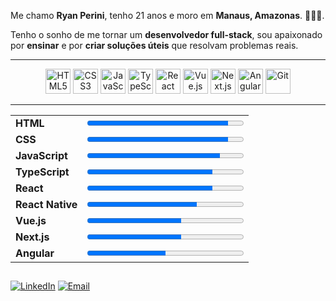 Me chamo **Ryan Perini**, tenho 21 anos e moro em **Manaus, Amazonas**. 🌳🏹🌴.

Tenho o sonho de me tornar um **desenvolvedor full-stack**, sou apaixonado por **ensinar** e por **criar soluções úteis** que resolvam problemas reais.

---

<div align="center">
  <img src="https://cdn.jsdelivr.net/gh/devicons/devicon/icons/html5/html5-original.svg" alt="HTML5" width="40" height="40"/>
  <img src="https://cdn.jsdelivr.net/gh/devicons/devicon/icons/css3/css3-original.svg" alt="CSS3" width="40" height="40"/>
  <img src="https://cdn.jsdelivr.net/gh/devicons/devicon/icons/javascript/javascript-original.svg" alt="JavaScript" width="40" height="40"/>
  <img src="https://cdn.jsdelivr.net/gh/devicons/devicon/icons/typescript/typescript-original.svg" alt="TypeScript" width="40" height="40"/>
  <img src="https://cdn.jsdelivr.net/gh/devicons/devicon/icons/react/react-original.svg" alt="React" width="40" height="40"/>

  <img src="https://cdn.jsdelivr.net/gh/devicons/devicon/icons/vuejs/vuejs-original.svg" alt="Vue.js" width="40" height="40"/>
  <img src="https://cdn.jsdelivr.net/gh/devicons/devicon/icons/nextjs/nextjs-original.svg" alt="Next.js" width="40" height="40"/>
  <img src="https://cdn.jsdelivr.net/gh/devicons/devicon/icons/angularjs/angularjs-original.svg" alt="Angular" width="40" height="40"/>
  <img src="https://skillicons.dev/icons?i=git" alt="Git" width="40" />
</div>

---

<table>
  <tr>
    <td><strong>HTML</strong></td>
    <td>
      <progress value="90" max="100" style="width: 250px;">90%</progress>
    </td>
  </tr>
  <tr>
    <td><strong>CSS</strong></td>
    <td>
      <progress value="90" max="100" style="width: 250px;">90%</progress>
    </td>
  </tr>
  <tr>
    <td><strong>JavaScript</strong></td>
    <td>
      <progress value="85" max="100" style="width: 250px;">85%</progress>
    </td>
  </tr>
  <tr>
    <td><strong>TypeScript</strong></td>
    <td>
      <progress value="80" max="100" style="width: 250px;">80%</progress>
    </td>
  </tr>
  <tr>
    <td><strong>React</strong></td>
    <td>
      <progress value="80" max="100" style="width: 250px;">80%</progress>
    </td>
  </tr>
  <tr>
    <td><strong>React Native</strong></td>
    <td>
      <progress value="70" max="100" style="width: 250px;">70%</progress>
    </td>
  </tr>
  <tr>
    <td><strong>Vue.js</strong></td>
    <td>
      <progress value="60" max="100" style="width: 250px;">60%</progress>
    </td>
  </tr>
  <tr>
    <td><strong>Next.js</strong></td>
    <td>
      <progress value="60" max="100" style="width: 250px;">60%</progress>
    </td>
  </tr>
  <tr>
    <td><strong>Angular</strong></td>
    <td>
      <progress value="50" max="100" style="width: 250px;">50%</progress>
    </td>
  </tr>
</table>


##


[![LinkedIn](https://img.shields.io/badge/-LinkedIn-0A66C2?style=for-the-badge&logo=linkedin&logoColor=white)](https://www.linkedin.com/in/seu-usuario)
[![Email](https://img.shields.io/badge/-Email-D14836?style=for-the-badge&logo=gmail&logoColor=white)](mailto:seuemail@exemplo.com)

